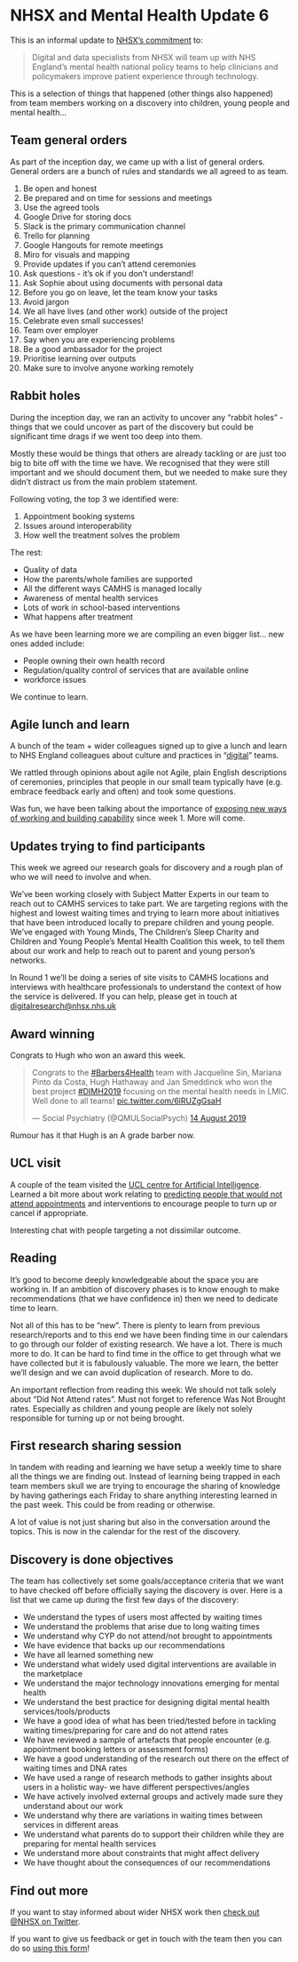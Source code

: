# NHSX and Mental Health Update 6

This is an informal update to [NHSX’s commitment](https://www.gov.uk/government/news/nhsx-digital-experts-will-be-part-of-cancer-and-mental-health-teams) to:
> Digital and data specialists from NHSX will team up with NHS England’s mental health national policy teams to help clinicians and policymakers improve patient experience through technology.

This is a selection of things that happened (other things also happened) from team members working on a discovery into children, young people and mental health...

## Team general orders
As part of the inception day, we came up with a list of general orders. General orders are a bunch of rules and standards we all agreed to as team.
 
1. Be open and honest
2. Be prepared and on time for sessions and meetings
3. Use the agreed tools
4. Google Drive for storing docs
5. Slack is the primary communication channel
6. Trello for planning
7. Google Hangouts for remote meetings
8. Miro for visuals and mapping
9. Provide updates if you can’t attend ceremonies
10. Ask questions - it’s ok if you don’t understand!
11. Ask Sophie about using documents with personal data
12. Before you go on leave, let the team know your tasks
13. Avoid jargon
14. We all have lives (and other work) outside of the project
15. Celebrate even small successes!
16. Team over employer
17. Say when you are experiencing problems
18. Be a good ambassador for the project
19. Prioritise learning over outputs
20. Make sure to involve anyone working remotely


## Rabbit holes
During the inception day, we ran an activity to uncover any “rabbit holes” - things that we could uncover as part of the discovery but could be significant time drags if we went too deep into them.

Mostly these would be things that others are already tackling or are just too big to bite off with the time we have. We recognised that they were still important and we should document them, but we needed to make sure they didn’t distract us from the main problem statement.

Following voting, the top 3 we identified were:
1. Appointment booking systems
2. Issues around interoperability
3. How well the treatment solves the problem

The rest:
- Quality of data
- How the parents/whole families are supported
- All the different ways CAMHS is managed locally
- Awareness of mental health services
- Lots of work in school-based interventions
- What happens after treatment

As we have been learning more we are compiling an even bigger list… new ones added include:
- People owning their own health record
- Regulation/quality control of services that are available online
- workforce issues

We continue to learn.

## Agile lunch and learn
A bunch of the team + wider colleagues signed up to give a lunch and learn to NHS England colleagues about culture and practices in “[digital](https://definitionofdigital.com/)” teams.

We rattled through opinions about agile not Agile, plain English descriptions of ceremonies, principles that people in our small team typically have (e.g. embrace feedback early and often) and took some questions.

Was fun, we have been talking about the importance of [exposing new ways of working and building capability](https://nhsx.github.io/Mental-Health/1/) since week 1. More will come.

## Updates trying to find participants
This week we agreed our research goals for discovery and a rough plan of who we will need to involve and when.

We’ve been working closely with Subject Matter Experts in our team to reach out to CAMHS services to take part. We are targeting regions with the highest and lowest waiting times and trying to learn more about initiatives that have been introduced locally to prepare children and young people. We’ve engaged with Young Minds, The Children’s Sleep Charity and Children and Young People’s Mental Health Coalition this week, to tell them about our work and help to reach out to parent and young person’s networks.

In Round 1 we’ll be doing a series of site visits to CAMHS locations and interviews with healthcare professionals to understand the context of how the service is delivered. If you can help, please get in touch at <digitalresearch@nhsx.nhs.uk>
 
## Award winning
Congrats to Hugh who won an award this week.
<blockquote class="twitter-tweet" data-lang="en-gb"><p lang="en" dir="ltr">Congrats to the <a href="https://twitter.com/hashtag/Barbers4Health?src=hash&amp;ref_src=twsrc%5Etfw">#Barbers4Health</a> team with Jacqueline Sin, Mariana Pinto da Costa, Hugh Hathaway and Jan Smeddinck who won the best project <a href="https://twitter.com/hashtag/DIMH2019?src=hash&amp;ref_src=twsrc%5Etfw">#DIMH2019</a> focusing on the mental health needs in LMIC. Well done to all teams! <a href="https://t.co/6lRUZgGsaH">pic.twitter.com/6lRUZgGsaH</a></p>&mdash; Social Psychiatry (@QMULSocialPsych) <a href="https://twitter.com/QMULSocialPsych/status/1161704841460310016?ref_src=twsrc%5Etfw">14 August 2019</a></blockquote>
Rumour has it that Hugh is an A grade barber now.

## UCL visit
A couple of the team visited the [UCL centre for Artificial Intelligence](http://ai.cs.ucl.ac.uk/). Learned a bit more about work relating to [predicting people that would not attend appointments](https://www.theguardian.com/society/2019/apr/12/hospital-develops-ai-to-identify-patients-likely-to-skip-appointments) and interventions to encourage people to turn up or cancel if appropriate.

Interesting chat with people targeting a not dissimilar outcome.

## Reading
It’s good to become deeply knowledgeable about the space you are working in. If an ambition of discovery phases is to know enough to make recommendations (that we have confidence in) then we need to dedicate time to learn.

Not all of this has to be “new”. There is plenty to learn from previous research/reports and to this end we have been finding time in our calendars to go through our folder of existing research. We have a lot. There is much more to do. It can be hard to find time in the office to get through what we have collected but it is fabulously valuable. The more we learn, the better we’ll design and we can avoid duplication of research. More to do.

An important reflection from reading this week: We should not talk solely about “Did Not Attend rates”. Must not forget to reference Was Not Brought rates. Especially as children and young people are likely not solely responsible for turning up or not being brought.  

## First research sharing session
In tandem with reading and learning we have setup a weekly time to share all the things we are finding out. Instead of learning being trapped in each team members skull we are trying to encourage the sharing of knowledge by having gatherings each Friday to share anything interesting learned in the past week. This could be from reading or otherwise.

A lot of value is not just sharing but also in the conversation around the topics. This is now in the calendar for the rest of the discovery.

## Discovery is done objectives
The team has collectively set some goals/acceptance criteria that we want to have checked off before officially saying the discovery is over. Here is a list that we came up during the first few days of the discovery:
- We understand the types of users most affected by waiting times
- We understand the problems that arise due to long waiting times
- We understand why CYP do not attend/not brought to appointments
- We have evidence that backs up our recommendations
- We have all learned something new
- We understand what widely used digital interventions are available in the marketplace
- We understand the major technology innovations emerging for mental health 
- We understand the best practice for designing digital mental health services/tools/products 
- We have a good idea of what has been tried/tested before in tackling waiting times/preparing for care and do not attend rates
- We have reviewed a sample of artefacts that people encounter (e.g. appointment booking letters or assessment forms)
- We have a good understanding of the research out there on the effect of waiting times and DNA rates
- We have used a range of research methods to gather insights about users in a holistic way- we have different perspectives/angles
- We have actively involved external groups and actively made sure they understand about our work
- We understand why there are variations in waiting times between services in different areas
- We understand what parents do to support their children while they are preparing for mental health services
- We understand more about constraints that might affect delivery
- We have thought about the consequences of our recommendations

## Find out more
If you want to stay informed about wider NHSX work then [check out @NHSX on Twitter](https://twitter.com/nhsx?lang=en).

If you want to give us feedback or get in touch with the team then you can do so [using this form](https://docs.google.com/forms/d/e/1FAIpQLScR8Glu3ja-BC4UD8Xfu_wAbtHO4Wm67S45RKe0F_Vob5URag/viewform?usp=sf_link)!

